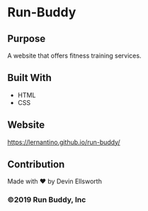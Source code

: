 # Run-Buddy

## Purpose
 A website that offers fitness training services.

## Built With 
* HTML
* CSS 

## Website
https://lernantino.github.io/run-buddy/

## Contribution  
Made with ❤️ by Devin Ellsworth

### ©️2019 Run Buddy, Inc 
